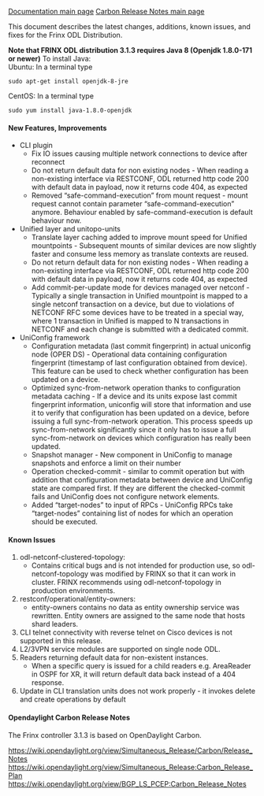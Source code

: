 [Documentation main page](https://frinxio.github.io/Frinx-docs/)
[Carbon Release Notes main page](https://frinxio.github.io/Frinx-docs/FRINX_ODL_Distribution/Carbon/release_notes.html)

This document describes the latest changes, additions, known issues, and fixes for the Frinx ODL Distribution.<!--more-->

**Note that FRINX ODL distribution 3.1.3 requires Java 8 (Openjdk 1.8.0-171 or newer)**
To install Java:  
Ubuntu: In a terminal type

    sudo apt-get install openjdk-8-jre

CentOS: In a terminal type

    sudo yum install java-1.8.0-openjdk

#### New Features, Improvements
* CLI plugin
    - Fix IO issues causing multiple network connections to device after reconnect
    - Do not return default data for non existing nodes - When reading a non-existing interface via RESTCONF, ODL returned http code 200 with default data in payload, now it returns code 404, as expected
    - Removed “safe-command-execution” from mount request - mount request cannot contain parameter “safe-command-execution” anymore. Behaviour enabled by safe-command-execution is default behaviour now.
* Unified layer and unitopo-units
    - Translate layer caching added to improve mount speed for Unified mountpoints - Subsequent mounts of similar devices are now slightly faster and consume less memory as translate contexts are reused.
    - Do not return default data for non existing nodes - When reading a non-existing interface via RESTCONF, ODL returned http code 200 with default data in payload, now it returns code 404, as expected
    - Add commit-per-update mode for devices managed over netconf - Typically a single transaction in Unified mountpoint is mapped to a single netconf transaction on a device, but due to violations of NETCONF RFC some devices have to be treated in a special way, where 1 transaction in Unified is mapped to N transactions in NETCONF and each change is submitted with a dedicated commit.
* UniConfig framework
    - Configuration metadata (last commit fingerprint) in actual uniconfig node (OPER DS) - Operational data containing configuration fingerprint (timestamp of last configuration obtained from device). This feature can be used to check whether configuration has been updated on a device.
    - Optimized sync-from-network operation thanks to configuration metadata caching - If a device and its units expose last commit fingerprint information, uniconfig will store that information and use it to verify that configuration has been updated on a device, before issuing a full sync-from-network operation. This process speeds up sync-from-network significantly since it only has to issue a full sync-from-network on devices which configuration has really been updated.
    - Snapshot manager - New component in UniConfig to manage snapshots and enforce a limit on their number
    - Operation checked-commit - similar to commit operation but with addition that configuration metadata between device and UniConfig state are compared first. If they are different the checked-commit fails and UniConfig does not configure network elements.
    - Added “target-nodes” to input of RPCs - UniConfig RPCs take “target-nodes” containing list of nodes for which an operation should be executed.

#### Known Issues
1. odl-netconf-clustered-topology:
    - Contains critical bugs and is not intended for production use, so odl-netconf-topology was modified by FRINX so that it can work in cluster. FRINX recommends using odl-netconf-topology in production environments.
2. restconf/operational/entity-owners:
    - entity-owners contains no data as entity ownership service was rewritten. Entity owners are assigned to the same node that hosts shard leaders.
3. CLI telnet connectivity with reverse telnet on Cisco devices is not supported in this release.
4. L2/3VPN service modules are supported on single node ODL.
5. Readers returning default data for non-existent instances.
    - When a specific query is issued for a child readers e.g. AreaReader in OSPF for XR, it will return default data back instead of a 404 response.
6.  Update in CLI translation units does not work properly - it invokes delete and create operations by default

#### Opendaylight Carbon Release Notes
The Frinx controller 3.1.3 is based on OpenDaylight Carbon.

<https://wiki.opendaylight.org/view/Simultaneous_Release/Carbon/Release_Notes>
<https://wiki.opendaylight.org/view/Simultaneous_Release:Carbon_Release_Plan>
<https://wiki.opendaylight.org/view/BGP_LS_PCEP:Carbon_Release_Notes>
